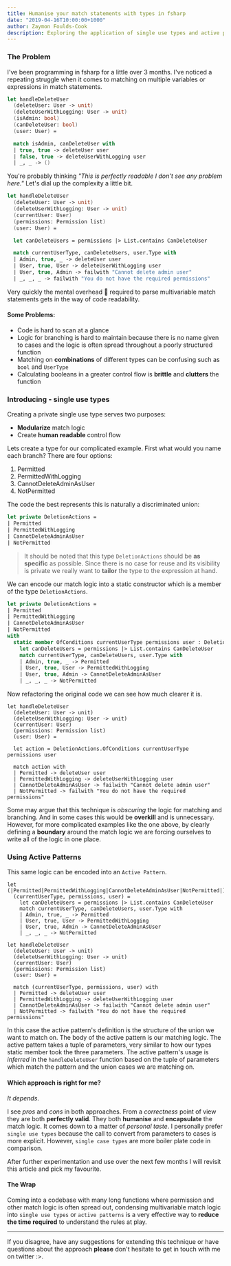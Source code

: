 ```yaml
---
title: Humanise your match statements with types in fsharp
date: "2019-04-16T10:00:00+1000"
author: Zaymon Foulds-Cook
description: Exploring the application of single use types and active patterns to enhance the readability of match expressions.
---
```


### The Problem
I've been programming in fsharp for a little over 3 months.  I've noticed a repeating struggle when it comes to matching on multiple variables or expressions in match statements.

```fsharp
let handleDeleteUser
  (deleteUser: User -> unit)
  (deleteUserWithLogging: User -> unit)
  (isAdmin: bool)
  (canDeleteUser: bool)
  (user: User) =

  match isAdmin, canDeleteUser with
  | true, true -> deleteUser user
  | false, true -> deleteUserWithLogging user
  | _, _ -> ()
```

You're probably thinking _"This is perfectly readable I don't see any problem here."_ Let's dial up the complexity a little bit.

```fsharp
let handleDeleteUser
  (deleteUser: User -> unit)
  (deleteUserWithLogging: User -> unit)
  (currentUser: User)
  (permissions: Permission list)
  (user: User) =

  let canDeleteUsers = permissions |> List.contains CanDeleteUser

  match currentUserType, canDeleteUsers, user.Type with
  | Admin, true, _ -> deleteUser user
  | User, true, User -> deleteUserWithLogging user
  | User, true, Admin -> failwith "Cannot delete admin user"
  | _, _, _ -> failwith "You do not have the required permissions"
```

Very quickly the mental overhead 🤯 required to parse multivariable match statements gets in the way of code readability.

#### Some Problems:
- Code is hard to scan at a glance
- Logic for branching is hard to maintain because there is no name given to cases and the logic is often spread throughout a poorly structured function
- Matching on __combinations__ of different types can be confusing such as `bool` and `UserType`
- Calculating booleans in a greater control flow is __brittle__ and __clutters__ the function

### Introducing - single use types
Creating a private single use type serves two purposes:
- __Modularize__ match logic
- Create __human readable__ control flow

Lets create a type for our complicated example. First what would you name each branch? There are four options:
1. Permitted
2. PermittedWithLogging
3. CannotDeleteAdminAsUser
4. NotPermitted

The code the best represents this is naturally a discriminated union:
```fsharp
let private DeletionActions =
| Permitted
| PermittedWithLogging
| CannotDeleteAdminAsUser
| NotPermitted
```
> It should be noted that this type `DeletionActions` should be __as specific__ as possible. Since there is no case for reuse and its visibility is private we really want to __tailor__ the type to the expression at hand.

We can encode our match logic into a static constructor which is a member of the type `DeletionActions`.

```fsharp
let private DeletionActions =
| Permitted
| PermittedWithLogging
| CannotDeleteAdminAsUser
| NotPermitted
with
  static member OfConditions currentUserType permissions user : DeletionActions =
    let canDeleteUsers = permissions |> List.contains CanDeleteUser
    match currentUserType, canDeleteUsers, user.Type with
    | Admin, true, _ -> Permitted
    | User, true, User -> PermittedWithLogging
    | User, true, Admin -> CannotDeleteAdminAsUser
    | _, _, _ -> NotPermitted
```

Now refactoring the original code we can see how much clearer it is.
```fsharp{8,10}
let handleDeleteUser
  (deleteUser: User -> unit)
  (deleteUserWithLogging: User -> unit)
  (currentUser: User)
  (permissions: Permission list)
  (user: User) =

  let action = DeletionActions.OfConditions currentUserType permissions user

  match action with
  | Permitted -> deleteUser user
  | PermittedWithLogging -> deleteUserWithLogging user
  | CannotDeleteAdminAsUser -> failwith "Cannot delete admin user"
  | NotPermitted -> failwith "You do not have the required permissions"
```

Some may argue that this technique is _obscuring_ the logic for matching and branching. And in some cases this would be __overkill__ and is unnecessary.
However, for more complicated examples like the one above, by clearly defining a __boundary__ around the match logic we are forcing ourselves to write all of the logic in one place.

### Using Active Patterns
This same logic can be encoded into an `Active Pattern`.
```fsharp{1-8,17}
let (|Permitted|PermittedWithLogging|CannotDeleteAdminAsUser|NotPermitted|)
  (currentUserType, permissions, user) =
    let canDeleteUsers = permissions |> List.contains CanDeleteUser
    match currentUserType, canDeleteUsers, user.Type with
    | Admin, true, _ -> Permitted
    | User, true, User -> PermittedWithLogging
    | User, true, Admin -> CannotDeleteAdminAsUser
    | _, _, _ -> NotPermitted

let handleDeleteUser
  (deleteUser: User -> unit)
  (deleteUserWithLogging: User -> unit)
  (currentUser: User)
  (permissions: Permission list)
  (user: User) =

  match (currentUserType, permissions, user) with
  | Permitted -> deleteUser user
  | PermittedWithLogging -> deleteUserWithLogging user
  | CannotDeleteAdminAsUser -> failwith "Cannot delete admin user"
  | NotPermitted -> failwith "You do not have the required permissions"
```

In this case the active pattern's definition is the structure of the union we want to match on. The body of the active pattern is our matching logic. The active pattern takes a tuple of parameters, very similar to how our types static member took the three parameters. The active pattern's usage is _inferred_ in the `handleDeleteUser` function based on the tuple of parameters which match the pattern and the union cases we are matching on.

#### Which approach is right for me?
_It depends_. 

I see _pros_ and _cons_ in both approaches. From a _correctness_ point of view they are both __perfectly valid__. They both __humanise__ and __encapsulate__ the match logic. It comes down to a matter of _personal taste_. I personally prefer `single use types` because the call to convert from parameters to cases is more explicit. However, `single case types` are more boiler plate code in comparison.

After further experimentation and use over the next few months I will revisit this article and pick my favourite.

#### The Wrap
Coming into a codebase with many long functions where permission and other match logic is often spread out, condensing multivariable match logic into `single use types` or `active patterns` is a very effective way to __reduce the time required__ to understand the rules at play.

---
If you disagree, have any suggestions for extending this technique or have questions about the approach  __please__ don't hesitate to get in touch with me on twitter :>.
